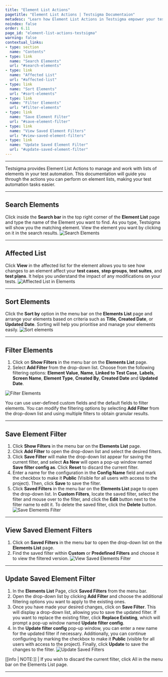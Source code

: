 ```yaml
---
title: "Element List Actions"
pagetitle: "Element List Actions | Testsigma Documentaion"
metadesc: "Learn how Element List Actions in Testsigma empower your test automation. Sort, filter, search, save, and manage elements efficiently for improved testing."
noindex: false
order: 6.11
page_id: "element-list-actions-testsigma"
warning: false
contextual_links:
- type: section
  name: "Contents"
- type: link
  name: "Search Elements"
  url: "#search-elements"
- type: link
  name: "Affected List"
  url: "#affected-list"
- type: link
  name: "Sort Elements"
  url: "#sort-elements"
- type: link
  name: "Filter Elements"
  url: "#filter-elements"
- type: link
  name: "Save Element Filter"
  url: "#save-element-filter"
- type: link
  name: "View Saved Element Filters"
  url: "#view-saved-element-filters"
- type: link
  name: "Update Saved Element Filter"
  url: "#update-saved-element-filter"
---
```


---

Testsigma provides Element List Actions to manage and work with lists of elements in your test automation. This documentation will guide you through the actions you can perform on element lists, making your test automation tasks easier.

---

## **Search Elements**

Click inside the **Search bar** in the top right corner of the **Element List** page and type the name of the Element you want to find. As you type, Testsigma will show you the matching element. View the element you want by clicking on it in the search results. ![Search Elements](https://s3.amazonaws.com/static-docs.testsigma.com/new_images/projects/applications/search_elements.gif)


---
## **Affected List**

Click **View** in the affected list for the element allows you to see how changes to an element affect your **test cases**, **step groups**, **test suites**, and **test plans**. It helps you understand the impact of any modifications on your tests. ![Afflected List in Elements](https://s3.amazonaws.com/static-docs.testsigma.com/new_images/projects/applications/affected_elementslist.gif)

---
## **Sort Elements**

Click the **Sort by** option in the menu bar on the **Elements List** page and arrange your elements based on criteria such as **Title**, **Created Date**, or **Updated Date**. Sorting will help you prioritise and manage your elements easily. ![Sort elements](https://s3.amazonaws.com/static-docs.testsigma.com/new_images/projects/applications/sort_elementslist.png)

---

## **Filter Elements**

1. Click on **Show Filters** in the menu bar on the **Elements List** page.
2. Select **Add Filter** from the drop-down list. Choose from the following filtering options: **Element Value**, **Name**, **Linked to Test Case**, **Labels**, **Screen Name**, **Element Type**, **Created By**, **Created Date** and **Updated Date**.

![Filter Elements](https://s3.amazonaws.com/static-docs.testsigma.com/new_images/projects/applications/filter_elementslist.gif)

You can use user-defined custom fields and the default fields to filter elements. You can modify the filtering options by selecting **Add Filter** from the drop-down list and using multiple filters to obtain granular results.

---

## **Save Element Filter**

1. Click **Show Filters** in the menu bar on the **Elements List** page.
2. Click **Add Filter** to open the drop-down list and select the desired filters.
3. Click **Save Filter** will make the drop-down list appear for saving the current filter, and select **As New** will open a pop-up window named **Save filter config as**. Click **Reset** to discard the current filter.
4. Enter a name for the configuration in the **Config Name** field and mark the checkbox to make it **Public** (Visible for all users with access to the project). Then, click **Save** to save the filter.
5. Click **Saved Filters** in the menu bar on the **Elements List** page to open the drop-down list. In **Custom Filters**, locate the saved filter, select the filter and mouse over to the filter, and click the **Edit** button next to the filter name to edit it. To delete the saved filter, click the **Delete** button. ![Save Elememts Filter](https://s3.amazonaws.com/static-docs.testsigma.com/new_images/projects/applications/save_elementslist.gif)

---

## **View Saved Element Filters**

1. Click on **Saved Filters** in the menu bar to open the drop-down list on the **Elements List** page.
2. Find the saved filter within **Custom** or **Predefined Filters** and choose it to view the filtered version. ![View Saved Elements Filter](https://s3.amazonaws.com/static-docs.testsigma.com/new_images/projects/applications/viewsaved_elementslist.png)

---

## **Update Saved Element Filter**

1. In the **Elements List** Page, click **Saved Filters** from the menu bar.
2. Open the drop-down list by clicking **Add Filter** and choose the additional filtering options you want to apply to the existing ones.
3. Once you have made your desired changes, click on **Save Filter**. This will display a drop-down list, allowing you to save the updated filter. If you want to replace the existing filter, click **Replace Existing**, which will prompt a pop-up window named **Update filter config**.
4. In the **Update filter config** pop-up window, you can enter a new name for the updated filter if necessary. Additionally, you can continue configuring by marking the checkbox to make it **Public** (visible for all users with access to the project). Finally, click **Update** to save the changes to the filter. ![Update Saved Filters](https://s3.amazonaws.com/static-docs.testsigma.com/new_images/projects/applications/updatesavedfilter_elementslist.gif)

[[info | NOTE:]]
| If you wish to discard the current filter, click All in the menu bar on the Elements List page.

---


